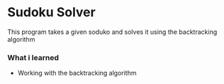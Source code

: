 # Sudoku Solver
This program takes a given soduko and solves it using the backtracking algorithm

### What i learned
- Working with the backtracking algorithm